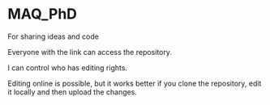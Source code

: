 # MAQ_PhD
For sharing ideas and code

Everyone with the link can access the repository.

I can control who has editing rights.

Editing online is possible, but it works better if you clone the repository, edit it locally and then upload the changes.
